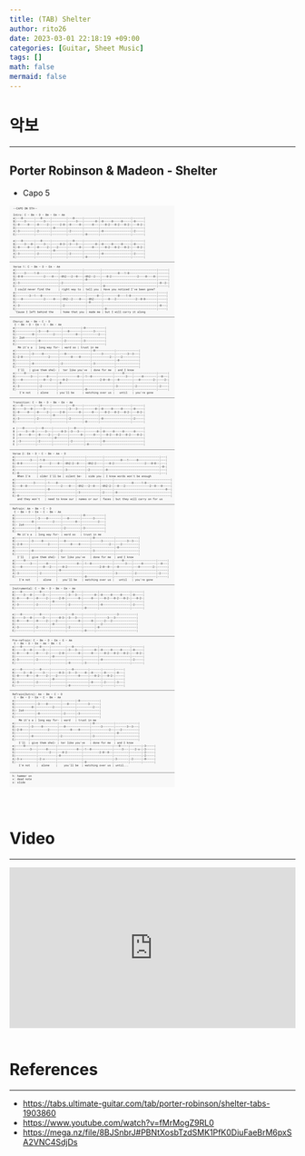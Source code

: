 ```yaml
--- 
title: (TAB) Shelter 
author: rito26 
date: 2023-03-01 22:18:19 +09:00 
categories: [Guitar, Sheet Music] 
tags: [] 
math: false 
mermaid: false 
--- 
```


# 악보
--- 

## Porter Robinson & Madeon - Shelter

- Capo 5

![image](https://raw.githubusercontent.com/rito26/Archive/main/_images/20230301_shelter.png)

<br>


# Video
---
<style>.embed-container { position: relative; padding-bottom: 56.25%; height: 0; overflow: hidden; max-width: 100%; } .embed-container iframe, .embed-container object, .embed-container embed { position: absolute; top: 0; left: 0; width: 100%; height: 100%; }</style><div class='embed-container'><iframe src='https://www.youtube.com/embed/fMrMogZ9RL0' frameborder='0' allowfullscreen></iframe></div>

<br>


# References
--- 
- <https://tabs.ultimate-guitar.com/tab/porter-robinson/shelter-tabs-1903860>
- <https://www.youtube.com/watch?v=fMrMogZ9RL0>
- <https://mega.nz/file/8BJSnbrJ#PBNtXosbTzdSMK1PfK0DiuFaeBrM6pxSA2VNC4SdjDs>
